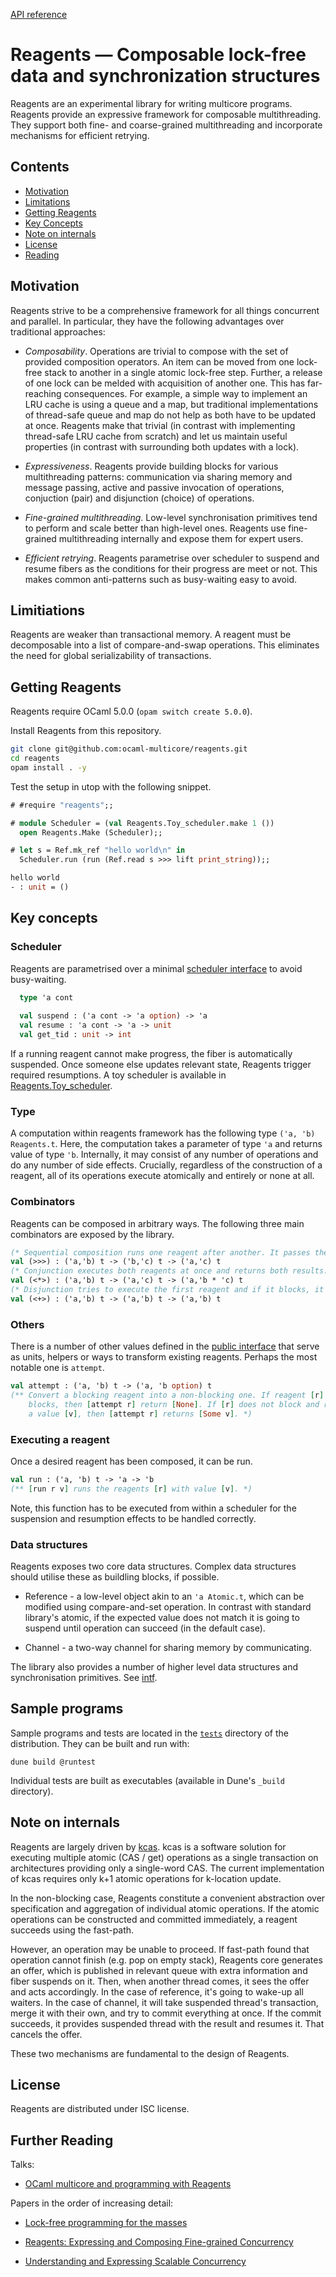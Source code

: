 [API reference](https://ocaml-multicore.github.io/reagents/doc/)

# Reagents — Composable lock-free data and synchronization structures

Reagents are an experimental library for writing multicore programs. Reagents provide an expressive framework for composable multithreading. They support both fine- and coarse-grained multithreading and incorporate mechanisms for efficient retrying.

## Contents

* [Motivation](#motivation)
* [Limitations](#limitiations)
* [Getting Reagents](#getting-reagents)
* [Key Concepts](#key-concepts)
* [Note on internals](#note-on-internals)
* [License](#license)
* [Reading](#reading)


## Motivation

Reagents strive to be a comprehensive framework for all things concurrent and parallel. In particular, they have the following advantages over traditional approaches: 

* *Composability*. Operations are trivial to compose with the set of provided composition operators. An item can be moved from one lock-free stack to another in a single atomic lock-free step. Further, a release of one lock can be melded with acquisition of another one. This has far-reaching consequences. For example, a simple way to implement an LRU cache is using a queue and a map, but traditional implementations of thread-safe queue and map do not help as both have to be updated at once. Reagents make that trivial (in contrast with implementing thread-safe LRU cache from scratch) and let us maintain useful properties (in contrast with surrounding both updates with a lock).

* *Expressiveness*. Reagents provide building blocks for various multithreading patterns: communication via sharing memory and message passing, active and passive invocation of operations, conjuction (pair) and disjunction (choice) of operations. 

* *Fine-grained multithreading*. Low-level synchronisation primitives tend to perform and scale better than high-level ones. Reagents use fine-grained multithreading internally and expose them for expert users. 

* *Efficient retrying*. Reagents parametrise over scheduler to suspend and resume fibers as the conditions for their progress are meet or not. This makes common anti-patterns such as busy-waiting easy to avoid.

## Limitiations

Reagents are weaker than transactional memory. A reagent must be decomposable into a list of compare-and-swap operations. This eliminates the need for global serializability of transactions. 

## Getting Reagents

Reagents require OCaml 5.0.0 (`opam switch create 5.0.0`).

Install Reagents from this repository. 
```sh 
git clone git@github.com:ocaml-multicore/reagents.git
cd reagents
opam install . -y
```

Test the setup in utop with the following snippet.

```ocaml
# #require "reagents";;

# module Scheduler = (val Reagents.Toy_scheduler.make 1 ())
  open Reagents.Make (Scheduler);;

# let s = Ref.mk_ref "hello world\n" in
  Scheduler.run (run (Ref.read s >>> lift print_string));;

hello world
- : unit = ()
```

## Key concepts

### Scheduler 

Reagents are parametrised over a minimal [scheduler interface](lib/scheduler_intf.ml) to avoid busy-waiting. 

```ocaml
  type 'a cont
  
  val suspend : ('a cont -> 'a option) -> 'a
  val resume : 'a cont -> 'a -> unit
  val get_tid : unit -> int
```

If a running reagent cannot make progress, the fiber is automatically suspended. Once someone else updates relevant state, Reagents trigger required resumptions. A toy scheduler is available in [Reagents.Toy_scheduler](lib/toy_scheduler.mli).

### Type

A computation within reagents framework has the following type `('a, 'b) Reagents.t`. Here, the computation takes a parameter of type `'a` and returns value of type `'b`. Internally, it may consist of any number of operations and do any number of side effects. Crucially, regardless of the construction of a reagent, all of its operations execute atomically and entirely or none at all. 

### Combinators

Reagents can be composed in arbitrary ways. The following three main combinators are exposed by the library. 

```ocaml
(* Sequential composition runs one reagent after another. It passes the result of the first one as parameter to the second one. *)
val (>>>) : ('a,'b) t -> ('b,'c) t -> ('a,'c) t
(* Conjunction executes both reagents at once and returns both results. Note, this combinator still attempts to execute its components sequentially. It only differs with [>>>] in information flow. *)
val (<*>) : ('a,'b) t -> ('a,'c) t -> ('a,'b * 'c) t
(* Disjunction tries to execute the first reagent and if it blocks, it attempts the second one. If both block, the first one to unblock is executed. *)
val (<+>) : ('a,'b) t -> ('a,'b) t -> ('a,'b) t
```

### Others

There is a number of other values defined in the [public interface](lib/base_intf.ml) that serve as units, helpers or ways to transform existing reagents. Perhaps the most notable one is `attempt`.

```ocaml
val attempt : ('a, 'b) t -> ('a, 'b option) t
(** Convert a blocking reagent into a non-blocking one. If reagent [r] is a
    blocks, then [attempt r] return [None]. If [r] does not block and returns
    a value [v], then [attempt r] returns [Some v]. *)
```

### Executing a reagent

Once a desired reagent has been composed, it can be run. 

```ocaml
val run : ('a, 'b) t -> 'a -> 'b
(** [run r v] runs the reagents [r] with value [v]. *)

```
Note, this function has to be executed from within a scheduler for the suspension and resumption effects to be handled correctly.  

### Data structures 

Reagents exposes two core data structures. Complex data structures should utilise these as buildling blocks, if possible. 

* Reference - a low-level object akin to an `'a Atomic.t`, which can be modified using compare-and-set operation. In contrast with standard library's atomic, if the expected value does not match it is going to suspend until operation can succeed (in the default case). 

* Channel - a two-way channel for sharing memory by communicating. 

The library also provides a number of higher level data structures and synchronisation primitives. See [intf](lib/reagents_intf.ml).

## Sample programs

Sample programs and tests are located in the [`tests`](tests) 
directory of the distribution. They can be built and run with:

    dune build @runtest

Individual tests are built as executables (available in Dune's `_build` directory).

## Note on internals

Reagents are largely driven by [kcas](https://github.com/ocaml-multicore/kcas). kcas is a software solution for executing multiple atomic (CAS / get) operations as a single transaction on architectures providing only a single-word CAS. The current implementation of kcas requires only k+1 atomic operations for k-location update.

In the non-blocking case, Reagents constitute a convenient abstraction over specification and aggregation of individual atomic operations. If the atomic operations can be constructed and committed immediately, a reagent succeeds using the fast-path. 

However, an operation may be unable to proceed. If fast-path found that operation cannot finish (e.g. pop on empty stack), Reagents core generates an offer, which is published in relevant queue with extra information and fiber suspends on it. Then, when another thread comes, it sees the offer and acts accordingly. In the case of reference, it's going to wake-up all waiters. In the case of channel, it will take suspended thread's transaction, merge it with their own, and try to commit everything at once. If the commit succeeds, it provides suspended thread with the result and resumes it. That cancels the offer.

These two mechanisms are fundamental to the design of Reagents.

## License

Reagents are distributed under ISC license.

## Further Reading

Talks:

* [OCaml multicore and programming with Reagents](https://www.youtube.com/watch?v=qRWTws_YPBA&ab_channel=FunctionalWorks)

Papers in the order of increasing detail:

* [Lock-free programming for the masses](https://kcsrk.info/papers/reagents_ocaml16.pdf)

* [Reagents: Expressing and Composing Fine-grained Concurrency](https://aturon.github.io/academic/reagents.pdf)

* [Understanding and Expressing Scalable Concurrency](https://aturon.github.io/academic/turon-thesis.pdf)
